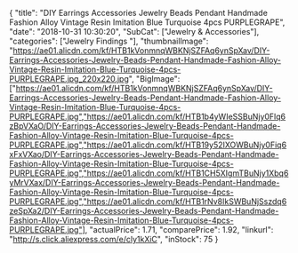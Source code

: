 {
	"title": "DIY Earrings Accessories Jewelry Beads Pendant Handmade Fashion Alloy Vintage Resin Imitation Blue Turquoise 4pcs PURPLEGRAPE",
	"date": "2018-10-31 10:30:20",
	"SubCat": ["Jewelry & Accessories"],
	"categories": ["Jewelry Findings "],
	"thumbnailImage": "https://ae01.alicdn.com/kf/HTB1kVonmnqWBKNjSZFAq6ynSpXav/DIY-Earrings-Accessories-Jewelry-Beads-Pendant-Handmade-Fashion-Alloy-Vintage-Resin-Imitation-Blue-Turquoise-4pcs-PURPLEGRAPE.jpg_220x220.jpg",
	"BigImage": ["https://ae01.alicdn.com/kf/HTB1kVonmnqWBKNjSZFAq6ynSpXav/DIY-Earrings-Accessories-Jewelry-Beads-Pendant-Handmade-Fashion-Alloy-Vintage-Resin-Imitation-Blue-Turquoise-4pcs-PURPLEGRAPE.jpg","https://ae01.alicdn.com/kf/HTB1b4yWIeSSBuNjy0Flq6zBpVXaO/DIY-Earrings-Accessories-Jewelry-Beads-Pendant-Handmade-Fashion-Alloy-Vintage-Resin-Imitation-Blue-Turquoise-4pcs-PURPLEGRAPE.jpg","https://ae01.alicdn.com/kf/HTB19y52IXOWBuNjy0Fiq6xFxVXao/DIY-Earrings-Accessories-Jewelry-Beads-Pendant-Handmade-Fashion-Alloy-Vintage-Resin-Imitation-Blue-Turquoise-4pcs-PURPLEGRAPE.jpg","https://ae01.alicdn.com/kf/HTB1CH5XIgmTBuNjy1Xbq6yMrVXax/DIY-Earrings-Accessories-Jewelry-Beads-Pendant-Handmade-Fashion-Alloy-Vintage-Resin-Imitation-Blue-Turquoise-4pcs-PURPLEGRAPE.jpg","https://ae01.alicdn.com/kf/HTB1rNv8IkSWBuNjSszdq6zeSpXa2/DIY-Earrings-Accessories-Jewelry-Beads-Pendant-Handmade-Fashion-Alloy-Vintage-Resin-Imitation-Blue-Turquoise-4pcs-PURPLEGRAPE.jpg"],
	"actualPrice": 1.71,
	"comparePrice": 1.92,
	"linkurl": "http://s.click.aliexpress.com/e/cly1kXiC",
	"inStock": 75
}
